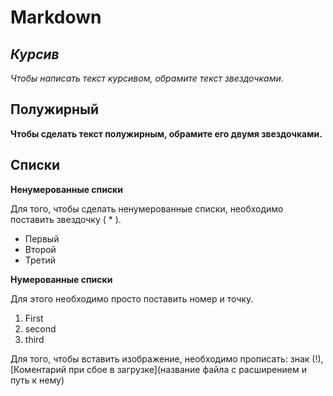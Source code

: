 # Markdown

## *Курсив*

*Чтобы написать текст курсивом, обрамите текст звездочками*.

## **Полужирный**

**Чтобы сделать текст полужирным, обрамите его двумя звездочками.**

## Списки

**Ненумерованные списки**

Для того, чтобы сделать ненумерованные списки, необходимо поставить звездочку ( * ).

* Первый
* Второй
* Третий

**Нумерованные списки**

Для этого необходимо просто поставить номер и точку.

1. First
2. second
3. third



Для того, чтобы вставить изображение, необходимо прописать: знак (!),[Коментарий при сбое в загрузке](название файла с расширением и путь к нему)